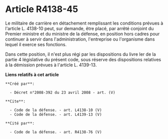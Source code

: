 # Article R4138-45

Le militaire de carrière en détachement remplissant les conditions prévues à l'article L. 4138-10 peut, sur demande, être
placé, par arrêté conjoint du Premier ministre et du ministre de la défense, en position hors cadres pour continuer à servir
dans l'administration, l'entreprise ou l'organisme dans lequel il exerce ses fonctions. 

Dans cette position, il n'est plus régi par les dispositions du livre Ier de la partie 4 législative du présent code, sous
réserve des dispositions relatives à la démission prévues à l'article L. 4139-13.

**Liens relatifs à cet article**

	**Créé par**:

	  - Décret n°2008-392 du 23 avril 2008 - art. (V)

	**Cite**:

	  - Code de la défense. - art. L4138-10 (V)
	  - Code de la défense. - art. L4139-13 (V)

	**Cité par**:

	  - Code de la défense. - art. R4138-76 (V)
